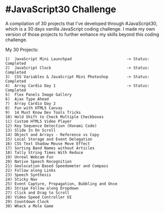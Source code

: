 # #JavaScript30 Challenge

A compilation of 30 projects that I've developed through #JavaScript30, which is a 30 days vanilla JavaScript coding challenge. I made my own version of those projects to further enhance my skills beyond this coding challenge.

My 30 Projects:

	1)  JavaScript Mini Launchpad                        -> Status: Completed
	2)  JavaScript Clock                                 -> Status: Completed
	3)  CSS Variables & JavaScript Mini Photoshop        -> Status: Completed
	4)  Array Cardio Day 1                               -> Status: Completed
	5)  Flex Panels Image Gallery
	6)  Ajax Type Ahead
	7)  Array Cardio Day 2
	8)  Fun with HTML5 Canvas
	9)  14 Must Know Dev Tools Tricks
	10) Hold Shift to Check Multiple Checkboxes
	11) Custom HTML5 Video Player
	12) Key Sequence Detection (Konami Code)
	13) Slide In On Scroll
	14) Object and Arrays - Reference vs Copy
	15) Local Storage and Event Delegation
	16) CSS Text Shadow Mouse Move Effect
	17) Sorting Band Names without Articles
	18) Tally String Times With Reduce
	19) Unreal Webcam Fun
	20) Native Speech Recognition
	21) Geolocation Based Speedometer and Compass
	22) Follow along Links
	23) Speech Synthesis
	24) Sticky Nav
	25) Event Capture, Propagation, Bubbling and Once
	26) Stripe Follow along Dropdown
	27) Click and Drag to Scroll
	28) Video Speed Controller UI
	29) Countdown Clock
	30) Whack a Mole Game 
